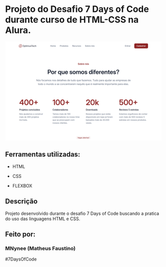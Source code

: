# Projeto do Desafio 7 Days of Code durante curso de HTML-CSS na Alura.

<img src="src/img/ImageReadme.png">

## Ferramentas utilizadas:

* HTML

* CSS

* FLEXBOX

## Descrição

Projeto desenvolvido durante o desafio 7 Days of Code buscando a pratica do uso das linguagens HTML e CSS.

## Feito por:

### MNynee (Matheus Faustino)

#7DaysOfCode
